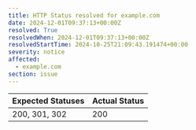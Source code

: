 ```yaml
---
title: HTTP Status resolved for example.com
date: 2024-12-01T09:37:13+00:00Z
resolved: True
resolvedWhen: 2024-12-01T09:37:13+00:00Z
resolvedStartTime: 2024-10-25T21:09:43.191474+00:00
severity: notice
affected:
  - example.com
section: issue
---
```


| Expected Statuses | Actual Status  |
|-------------------|----------------|
| 200, 301, 302 | 200 |
